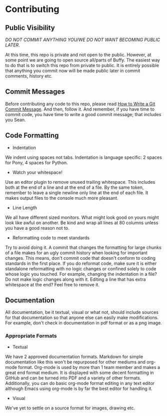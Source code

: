 # Contributing

## Public Visibility

*DO NOT COMMIT ANYTHING YOU/WE DO NOT WANT BECOMING PUBLIC LATER*.

At this time, this repo is private and not open to the public. However, at some
point we are going to open source all/parts of Buffy. The easiest way to do that
is to switch this repo from private to public. It is entirely possible that
anything you commit now will be made public later in commit comments, history
etc. 

## Commit Messages

Before contributing any code to this repo, please read 
[How to Write a Git Commit Message](http://chris.beams.io/posts/git-commit/).
And then, follow it. And remember, if you have time to commit code, you have
time to write a good commit message; that includes you Sean.

## Code Formatting

* Indentation

We indent using spaces not tabs. Indentation is language specific: 2 spaces for
Pony, 4 spaces for Python.

* Watch your whitespace!

Use an editor plugin to remove unused trailing whitespace. This includes both at
the end of a line and at the end of a file. By the same token, remember to leave
a single newline only line at the end of each file. It makes output files to the
console much more pleasant.

* Line Length

We all have different sized monitors. What might look good on yours might look
like awful on another. Be kind and wrap all lines at 80 columns unless you
have a good reason not to.

* Reformatting code to meet standards

Try to avoid doing it. A commit that changes the formatting for large chunks of
a file makes for an ugly commit history when looking for important changes. This
means, don't commit code that doesn't conform to coding standards in the first
place. If you do reformat code, make sure it is either standalone reformatting
with no logic changes or confined solely to code whose logic you touched. For
example, changing the indentation in a file? Do not make logic changes along
with it. Editing a line that has extra whitespace at the end? Feel free to
remove it.

## Documentation

All documentation, be it textual, visual or what not, should include sources for
that documentation so that anyone else can easily make modifications. For example,
don't check in documentation in pdf format or as a png image.

### Appropriate Formats

* Textual

We have 2 approved documentation formats. Markdown for simple documentation like
this won't be repurposed for other mediums and org-mode format. Org-mode is used
by more than 1 team member and makes a great end format medium. It is displayed
with some decent formatting in GitHub and can be turned into PDF and a variety
of other formats. Additionally, you can do basic org-mode format editing in any
text editor although Emacs using org-mode is by far the best editor for handling
it. 

* Visual

We've yet to settle on a source format for images, drawing etc.  
